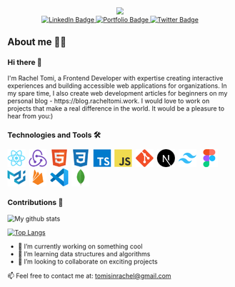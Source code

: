 <div id="header" align="center">
  <img src="https://media.giphy.com/media/3kPDmoWdBpQPNhCnUG/giphy.gif" width="100"/>
</div>
<div id="badges" align="center">
  <a href="https://www.linkedin.com/in/racheltomi/">
    <img src="https://img.shields.io/badge/LinkedIn-blue?style=for-the-badge&logo=linkedin&logoColor=white" alt="LinkedIn Badge"/>
  </a>
  <a href="https://racheltomi.work">
    <img src="https://img.shields.io/badge/Portfolio-orange?style=for-the-badge&logo=portfolio&logoColor=white" alt="Portfolio Badge"/>
  </a>
  <a href="https://twitter.com/theracheltomi">
    <img src="https://img.shields.io/badge/Twitter-blue?style=for-the-badge&logo=twitter&logoColor=white" alt="Twitter Badge"/>
  </a>
</div>

<h2 >About me 👩‍💻</h2>
<h3 id="header"> Hi there 👋 </h3>

<div>
  I'm Rachel Tomi, a Frontend Developer with expertise creating interactive experiences and building accessible web applications for organizations. In my spare time, I also create web development articles for beginners on my personal blog - https://blog.racheltomi.work. I would love to work on projects that make a real difference in the world.
It would be a pleasure to hear from you:)
</div>

<div>
  <h3>Technologies and Tools 🛠</h3>
</div>

<div>
  <img src=https://github.com/devicons/devicon/blob/master/icons/react/react-original.svg title="React" alt="React" width="40" height="40"/>&nbsp;
    <img src=  https://github.com/devicons/devicon/blob/1119b9f84c0290e0f0b38982099a2bd027a48bf1/icons/redux/redux-original.svg#L1 title="Redux" alt="Redux" width="40" height="40"/>&nbsp;
  <img src=https://github.com/devicons/devicon/blob/1119b9f84c0290e0f0b38982099a2bd027a48bf1/icons/html5/html5-original.svg title="html5" alt="html5" width="40" height="40"/>&nbsp;
    <img src="https://github.com/devicons/devicon/blob/1119b9f84c0290e0f0b38982099a2bd027a48bf1/icons/css3/css3-plain.svg" title="Css3" alt="Css3" width="40" height="40"/>&nbsp;
    <img src=https://github.com/devicons/devicon/blob/1119b9f84c0290e0f0b38982099a2bd027a48bf1/icons/typescript/typescript-original.svg#L1 title="Typescript" alt="Typescript" width="40" height="40"/>&nbsp;
    <img src=https://github.com/devicons/devicon/blob/1119b9f84c0290e0f0b38982099a2bd027a48bf1/icons/javascript/javascript-original.svg#L1 title="Javascript" alt="Javascript" width="40" height="40"/>&nbsp;
    <img src=https://github.com/devicons/devicon/blob/1119b9f84c0290e0f0b38982099a2bd027a48bf1/icons/git/git-original.svg#L1 title="Git" alt="Git" width="40" height="40"/>&nbsp;
    <img src=https://github.com/devicons/devicon/blob/1119b9f84c0290e0f0b38982099a2bd027a48bf1/icons/nextjs/nextjs-original.svg#L1 title="Next" alt="Next" width="40" height="40"/>&nbsp;
    <img src=https://github.com/devicons/devicon/blob/1119b9f84c0290e0f0b38982099a2bd027a48bf1/icons/tailwindcss/tailwindcss-plain.svg#L1 title="Tailwind" alt="Tailwind" width="40" height="40"/>&nbsp;
    <img src=https://github.com/devicons/devicon/blob/1119b9f84c0290e0f0b38982099a2bd027a48bf1/icons/figma/figma-original.svg#L1 title="Figma" alt="Figma" width="40" height="40"/>&nbsp;
      <img src=https://github.com/devicons/devicon/blob/1119b9f84c0290e0f0b38982099a2bd027a48bf1/icons/materialui/materialui-original.svg#L1 title="MaterialUI" alt="MaterialUI" width="40" height="40"/>&nbsp;
      <img src=https://github.com/devicons/devicon/blob/1119b9f84c0290e0f0b38982099a2bd027a48bf1/icons/firebase/firebase-plain.svg#L1 title="Firebase" alt="Firebase" width="40" height="40"/>&nbsp;
      <img src=https://github.com/devicons/devicon/blob/1119b9f84c0290e0f0b38982099a2bd027a48bf1/icons/vscode/vscode-original.svg#L1 title="VScode" alt="VScode" width="40" height="40"/>&nbsp;
      <img src=https://github.com/devicons/devicon/blob/1119b9f84c0290e0f0b38982099a2bd027a48bf1/icons/mongodb/mongodb-original.svg#L1 title="MongoDB" alt="MongoDB" width="40" height="40"/>&nbsp;
</div>

<h3>Contributions 🤝</h3>

<img align="center" src="https://github-readme-streak-stats.herokuapp.com?user=Racheal-spec&theme=dark&background=000000&hide_border=false&date_format=M%20j%5B%2C%20Y%5D" alt="My github stats" />

[![Top Langs](https://github-readme-stats.vercel.app/api/top-langs/?username=racheal-spec&layout=compact&theme=vision-friendly-dark)](https://github.com/racheal-spec/github-readme-stats)

- 🔭 I’m currently working on something cool
- 🌱 I’m learning data structures and algorithms
- 👯 I’m looking to collaborate on exciting projects

📫 Feel free to contact me at: tomisinrachel@gmail.com






